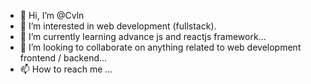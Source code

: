 - 👋 Hi, I’m @Cvln
- 👀 I’m interested in web development (fullstack).
- 🌱 I’m currently learning advance js and reactjs framework...
- 💞️ I’m looking to collaborate on anything related to web development frontend / backend...
- 📫 How to reach me ...

<!---
Nylivehc/Nylivehc is a ✨ special ✨ repository because its `README.md` (this file) appears on your GitHub profile.
You can click the Preview link to take a look at your changes.
--->

